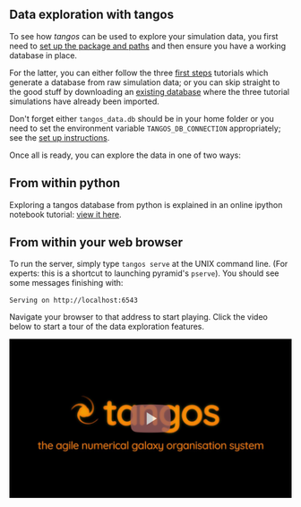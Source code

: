 Data exploration with tangos
----------------------------

To see how _tangos_ can be used to explore your simulation data, you first need to 
[set up the package and paths](index.md) and then ensure you have a working database in place.

For the latter, you can either follow the three [first steps](first_steps.md) tutorials which generate a database
from raw simulation data; or you can skip straight to the good stuff by downloading an 
[existing database](http://star.ucl.ac.uk/~app/tangos/tangos_data.db) where the three tutorial simulations have already been
imported.

Don't forget either `tangos_data.db` should be in your home folder or you need to set the environment variable
`TANGOS_DB_CONNECTION` appropriately; see the [set up instructions](index.md).

Once all is ready, you can explore the data in one of two ways:

From within python
------------------

Exploring a tangos database from python is explained in an online ipython notebook tutorial: 
[view it here](https://nbviewer.jupyter.org/github/pynbody/tangos/blob/master/docs/Data%20exploration%20with%20python.ipynb).

From within your web browser
----------------------------

To run the server, simply type `tangos serve` at the UNIX command line. 
(For experts: this is  a shortcut to launching pyramid's `pserve`). 
You should see some messages finishing with:
 
```
Serving on http://localhost:6543
```

Navigate your browser to that address to start playing. Click the video below to start a
tour of the data exploration features.

[![Tangos and its web server](images/video_play.png)](https://www.youtube.com/watch?v=xHyzJmNsVMw)

